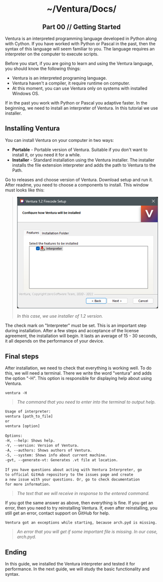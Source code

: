 <p align="center">
    <h1 align="center">~/Ventura/Docs/</h1>
    <h2 align="center">Part 00 // Getting Started</h2>
</p>

Ventura is an interpreted programming language developed in Python along with Cython. 
If you have worked with Python or Pascal in the past, then the syntax of this language will seem familiar to you. 
The language requires an interpreter on the computer to execute scripts.

Before you start, if you are going to learn and using the Ventura language, you should know the following things:
- Ventura is an interpreted programing language.
- Ventura haven't a compiler, it require runtime on computer.
- At this moment, you can use Ventura only on systems with installed Windows OS.

If in the past you work with Python or Pascal you adaptive faster.
In the beginning, we need to install an interpreter of Ventura. 
In this tutorial we use installer.

## Installing Ventura

You can install Ventura on your computer in two ways:
- **Portable** - Portable version of Ventura. Suitable if you don't want to install it, or you need it for a while.
- **Installer** - Standard installation using the Ventura installer. The installer installs the file extension interpreter and adds the path to Ventura to the Path.

Go to releases and choose version of Ventura.
Download setup and run it.
After readme, you need to choose a components to install.
This window must looks like this:

> ![In this case, we use installer of 1.2 version.](https://raw.githubusercontent.com/kostya-zero/Ventura/master/Docs/images/00-01.png)
>
> _In this case, we use installer of 1.2 version._

The check mark on "Interpreter" must be set. This is an important step during installation.
After a few steps and acceptance of the license agreement, the installation will begin. 
It lasts an average of 15 - 30 seconds, it all depends on the performance of your device.

## Final steps
After installation, we need to check that everything is working well. 
To do this, we will need a terminal. 
There we write the word "ventura" and adds the option "-H". 
This option is responsible for displaying help about using Ventura.

```commandline
ventura -H
```
> _The command that you need to enter into the terminal to output help._

```text
Usage of interpreter:
ventura [path_to_file]
or
ventura [option]

Options:
-H, --help: Shows help.
-V, --version: Version of Ventura.
-A, --authors: Shows authors of Ventura.
-S, --system: Shows info about current machine.
-gvt, --generate-vt: Generates .vt file at location.

If you have questions about acting with Ventura Interpreter, go
to official GitHub repository to the issues page and create
a new issue with your questions. Or, go to check documentation
for more information.
```
> _The text that we will receive in response to the entered command._

If you got the same answer as above, then everything is fine. 
If you get an error, then you need to try reinstalling Ventura. 
If, even after reinstalling, you still get an error, contact support on GitHub for help.

```text
Ventura got an exceptions while starting, because arch.pyd is missing.
```
> _An error that you will get if some important file is missing. In our case, arch.pyd._

## Ending
In this guide, we installed the Ventura interpreter and tested it for performance. 
In the next guide, we will study the basic functionality and syntax.

